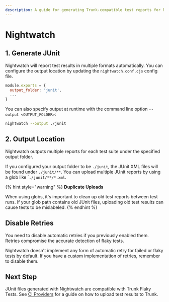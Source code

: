 ```yaml
---
description: A guide for generating Trunk-compatible test reports for Nightwatch
---
```


# Nightwatch

## 1. Generate JUnit

Nightwatch will report test results in multiple formats automatically. You can configure the output location by updating the `nightwatch.conf.cjs` config file.

```javascript
module.exports = {
  output_folder: 'junit',
  ...
}
```

You can also specify output at runtime with the command line option `--output <OUTPUT_FOLDER>`:

```sh
nightwatch --output ./junit
```

## 2. Output Location

Nightwatch outputs multiple reports for each test suite under the specified output folder.

If you configured your output folder to be `./junit`, the JUnit XML files will be found under `./junit/**`. You can upload multiple JUnit reports by using a glob like \``./junit/**/*.xml`.

{% hint style="warning" %}
**Duplicate Uploads**

When using globs, it's important to clean up old test reports between test runs. If your glob path contains old JUnit files, uploading old test results can cause tests to be mislabeled.
{% endhint %}

## Disable Retries

You need to disable automatic retries if you previously enabled them. Retries compromise the accurate detection of flaky tests.

Nightwatch doesn't implement any form of automatic retry for failed or flaky tests by default. If you have a custom implementation of retries, remember to disable them.

## Next Step

JUnit files generated with Nightwatch are compatible with Trunk Flaky Tests. See [CI Providers](https://docs.trunk.io/flaky-tests/get-started/ci-providers) for a guide on how to upload test results to Trunk.
